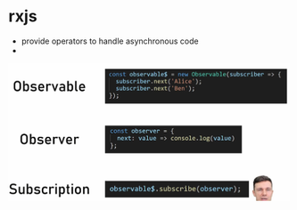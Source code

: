 # rxjs

- provide operators to handle asynchronous code
-

![observable image](./images/observer-observable-subscription.png)
